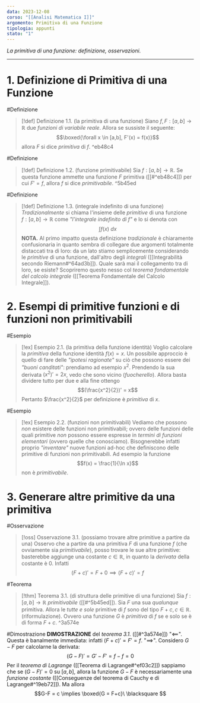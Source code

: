 ```yaml
---
data: 2023-12-08
corso: "[[Analisi Matematica I]]"
argomento: Primitiva di una Funzione
tipologia: appunti
stato: "1"
---
```

*La primitiva di una funzione: definizione, osservazioni.*
- - -
# 1. Definizione di Primitiva di una Funzione
#Definizione 
> [!def] Definizione 1.1. (la primitiva di una funzione)
> Siano $f, F: [a,b] \longrightarrow \mathbb{R}$ due *funzioni di variabile reale*.
> Allora se sussiste il seguente:
> $$\boxed{\forall x \in [a,b], F'(x) = f(x)}$$
> allora $F$ si dice *primitiva* di $f$.
^eb48c4

#Definizione 
> [!def] Definizione 1.2. (funzione primitivabile)
> Sia $f: [a,b] \longrightarrow \mathbb{R}$. Se questa funzione ammette una funzione $F$ primitiva ([[#^eb48c4]]) per cui $F' = f$, allora $f$ si dice *primitivabile*.
^5b45ed

#Definizione 
> [!def] Definizione 1.3. (integrale indefinito di una funzione)
> *Tradizionalmente* si chiama l'insieme delle *primitive* di una funzione $f: [a,b] \longrightarrow \mathbb{R}$ come *"l'integrale indefinito di $f$"* e lo si denota con
> $$\int f(x) \ dx $$
> **NOTA.** Al primo impatto questa definizione *tradizionale* è chiaramente confusionaria in quanto sembra di collegare due argomenti totalmente distaccati tra di loro: da un lato stiamo semplicemente considerando le *primitive* di una funzione, dall'altro degli *integrali* ([[Integrabilità secondo Riemann#^64ad3b]]). Quale sarà mai il collegamento tra di loro, se esiste? Scopriremo questo nesso col *teorema fondamentale del calcolo integrale* ([[Teorema Fondamentale del Calcolo Integrale]]).
# 2. Esempi di primitive funzioni e di funzioni non primitivabili
#Esempio 
> [!ex] Esempio 2.1. (la primitiva della funzione identità)
> Voglio calcolare la *primitiva* della funzione identità $f(x)=x$.
> Un possibile approccio è quello di fare delle *"ipotesi ragionate"* su ciò che possono essere dei *"buoni canditati"*: prendiamo ad esempio $x^2$. Prendendo la sua derivata $(x^2)' = 2x$, vedo che sono vicino (*fuocherello*).
> Allora basta dividere tutto per due e alla fine ottengo
> $$(\frac{x^2}{2})' = x$$
> Pertanto $\frac{x^2}{2}$ per definizione è *primitiva* di $x$.

#Esempio 
> [!ex] Esempio 2.2. (funzioni non primitivabili)
> Vediamo che possono *non* esistere delle funzioni non primitivabili; ovvero delle funzioni delle quali primitive *non* possono essere espresse in *termini di funzioni elementari* (ovvero quelle che conosciamo). Bisognerebbe infatti proprio *"inventare"* nuove funzioni ad-hoc che definiscono delle primitive di funzioni non primitivabili.
> Ad esempio la funzione 
> $$f(x) = \frac{1}{\ln x}$$ 
> non è *primitivabile*.

# 3. Generare altre primitive da una primitiva
#Osservazione 
> [!oss] Osservazione 3.1. (possiamo trovare altre primitive a partire da una)
> Osservo che a partire da una primitiva $F$ di una funzione $f$ (che ovviamente sia *primitivabile*), posso trovare le sue altre primitive: basterebbe aggiunge una costante $c \in \mathbb{R}$, in quanto la *derivata* della costante è $0$.
> Infatti
> $$(F+c)' = F+0 \implies (F+c)' = f$$

#Teorema 
> [!thm] Teorema 3.1. (di struttura delle primitive di una funzione)
> Sia $f: [a,b] \longrightarrow \mathbb{R}$ *primitivabile* ([[#^5b45ed]]).
> Sia $F$ una sua *qualunque* primitiva.
> Allora le *tutte e sole* primitive di $f$ sono del tipo $F+c, c \in \mathbb{R}$.
> (riformulazione). Ovvero una funzione $G$ è *primitiva* di $f$ se e solo se è di forma $F+c$.
^3a574e

#Dimostrazione 
**DIMOSTRAZIONE** del *teorema 3.1.* ([[#^3a574e]])
"$\impliedby$". Questa è banalmente immediata: infatti $(F+c)' = F' = f$.
"$\implies$". Considero $G-F$ per calcolarne la derivata:
$$(G-F)' = G'-F' = f-f = 0 $$
Per il *teorema di Lagrange* ([[Teorema di Lagrange#^ef03c2]]) sappiamo che se $(G-F)' = 0$ su $[a,b]$, allora la funzione $G-F$ è necessariamente una *funzione costante* ([[Conseguenze del teorema di Cauchy e di Lagrange#^19eb72]]). Ma allora
$$G-F  = c \implies \boxed{G = F+c}\  \blacksquare $$
